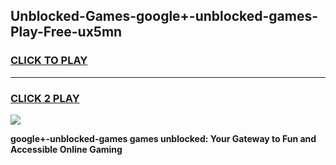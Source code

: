 
## Unblocked-Games-google+-unblocked-games-Play-Free-ux5mn
<h3>
<a href="https://premium76.site?title=google+-unblocked-games&ref=09A">CLICK TO PLAY</a></h3>
<hr>

<h3>
<a href="https://premium76.site?title=google+-unblocked-games&ref=09A">CLICK 2 PLAY</a>
  
</h3>

<a href="https://premium76.site?title=google+-unblocked-games&ref=09A"><img src="https://clearcache.store/games.png"></a>


**google+-unblocked-games games unblocked: Your Gateway to Fun and Accessible Online Gaming**
